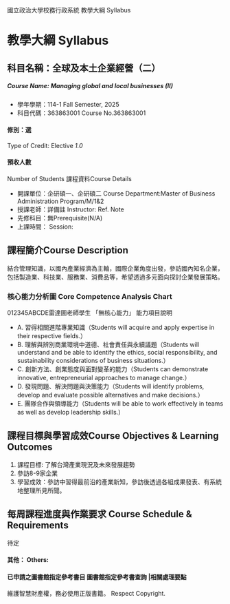 國立政治大學校務行政系統 教學大綱 Syllabus
# 教學大綱 Syllabus
##  科目名稱：全球及本土企業經營（二）
#####  Course Name: Managing global and local businesses (II)
  * 學年學期：114-1 Fall Semester, 2025 
  * 科目代碼：363863001 Course No.363863001
#### 修別：選
Type of Credit: Elective 
_1.0_
#### 預收人數
Number of Students
課程資料Course Details
  * 開課單位：企研碩一、企研碩二 Course Department:Master of Business Administration Program/M/1&2 
  * 授課老師：詳備註 Instructor: Ref. Note 
  * 先修科目：無Prerequisite(N/A)
  * 上課時間： Session: 
##  課程簡介Course Description
結合管理知識，以國內產業經濟為主軸，國際企業角度出發，參訪國內知名企業，包括製造業、科技業、服務業、消費品等，希望透過多元面向探討企業發展策略。
###  核心能力分析圖 Core Competence Analysis Chart
012345ABCDE雷達圖老師學生
「無核心能力」 
能力項目說明
  * A. 習得相關進階專業知識（Students will acquire and apply expertise in their respective fields.）
  * B. 理解與辨別商業環境中道德、社會責任與永續議題（Students will understand and be able to identify the ethics, social responsibility, and sustainability considerations of business situations.）
  * C. 創新方法、創業態度與面對變革的能力（Students can demonstrate innovative, entrepreneurial approaches to manage change.）
  * D. 發現問題、解決問題與決策能力（Students will identify problems, develop and evaluate possible alternatives and make decisions.）
  * E. 團隊合作與領導能力（Students will be able to work effectively in teams as well as develop leadership skills.）
##  課程目標與學習成效Course Objectives & Learning Outcomes 
1. 課程目標: 了解台灣產業現況及未來發展趨勢
2. 參訪8-9家企業
3. 學習成效：參訪中習得最前沿的產業新知，參訪後透過各組成果發表、有系統地整理所見所聞。
##  每周課程進度與作業要求 Course Schedule & Requirements
待定
####  其他： Others:
####  已申請之圖書館指定參考書目  圖書館指定參考書查詢 |相關處理要點
維護智慧財產權，務必使用正版書籍。 Respect Copyright.